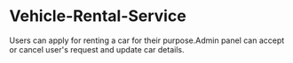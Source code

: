 # Vehicle-Rental-Service
Users can apply for renting a car for their purpose.Admin panel can accept or cancel user's request and update car details.
